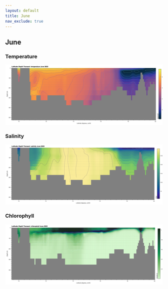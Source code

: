 ```yaml
---
layout: default
title: June
nav_exclude: true
---
```


## June

### Temperature
![June Temperature](cmems_mod_arc_phy_anfc_6km_detided_P1M-m/2023/June/thetao.png)

### Salinity
![June Salinity](cmems_mod_arc_phy_anfc_6km_detided_P1M-m/2023/June/so.png)

### Chlorophyll
![June Chlorophyll](cmems_mod_arc_bgc_anfc_ecosmo_P1M-m/2023/June/chl.png)
